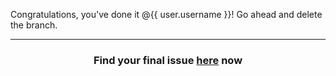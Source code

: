 Congratulations, you've done it @{{ user.username }}! Go ahead and delete the branch.

<hr>
<h3 align="center">Find your final issue <a href="{{ url }}">here</a> now</h3>
